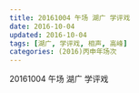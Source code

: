 ```yaml
---
title: 20161004 午场 湖广 学评戏
date: 2016-10-04
updated: 2016-10-04
tags: [湖广, 学评戏, 相声, 高峰] 
categories: (2016)丙申年场次 
---
```

20161004 午场 湖广 学评戏
